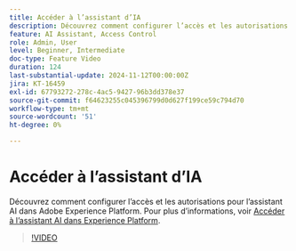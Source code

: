 ```yaml
---
title: Accéder à l’assistant d’IA
description: Découvrez comment configurer l’accès et les autorisations pour l’assistant AI dans Adobe Experience Platform.
feature: AI Assistant, Access Control
role: Admin, User
level: Beginner, Intermediate
doc-type: Feature Video
duration: 124
last-substantial-update: 2024-11-12T00:00:00Z
jira: KT-16459
exl-id: 67793272-278c-4ac5-9427-96b3dd378e37
source-git-commit: f64623255c045396799d0d627f199ce59c794d70
workflow-type: tm+mt
source-wordcount: '51'
ht-degree: 0%

---
```


# Accéder à l’assistant d’IA

Découvrez comment configurer l’accès et les autorisations pour l’assistant AI dans Adobe Experience Platform. Pour plus d’informations, voir [Accéder à l’assistant AI dans Experience Platform](https://experienceleague.adobe.com/en/docs/experience-platform/ai-assistant/access).

>[!VIDEO](https://video.tv.adobe.com/v/3436470/?learn=on)

